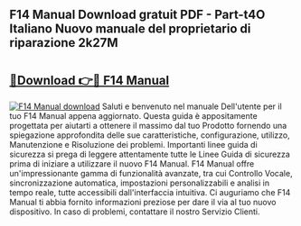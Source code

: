 ## F14 Manual Download gratuit PDF - Part-t4O Italiano Nuovo manuale del proprietario di riparazione 2k27M

# <h2><a href="http://dfd1jtb.blite.top/?on=F14+Manual">🔗Download 👉🔴 F14 Manual</a></h2>

[![F14 Manual download](https://i.imgur.com/lujVjoI.png)](http://dfd1jtb.blite.top/?on=F14+Manual)
Saluti e benvenuto nel manuale Dell'utente per il tuo F14 Manual appena aggiornato. Questa guida è appositamente progettata per aiutarti a ottenere il massimo dal tuo Prodotto fornendo una spiegazione approfondita delle sue caratteristiche, configurazione, utilizzo, Manutenzione e Risoluzione dei problemi. Importanti linee guida di sicurezza si prega di leggere attentamente tutte le Linee Guida di sicurezza prima di iniziare a utilizzare il nuovo F14 Manual. F14 Manual offre un'impressionante gamma di funzionalità avanzate, tra cui Controllo Vocale, sincronizzazione automatica, impostazioni personalizzabili e analisi in tempo reale, tutte accessibili dall'interfaccia intuitiva. Ci auguriamo che F14 Manual ti abbia fornito informazioni preziose per dare il via al tuo nuovo dispositivo. In caso di problemi, contattare il nostro Servizio Clienti.
